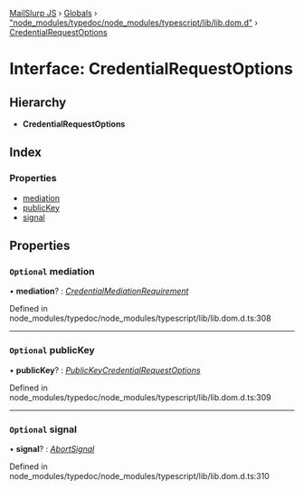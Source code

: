 [MailSlurp JS](../README.md) › [Globals](../globals.md) › ["node_modules/typedoc/node_modules/typescript/lib/lib.dom.d"](../modules/_node_modules_typedoc_node_modules_typescript_lib_lib_dom_d_.md) › [CredentialRequestOptions](_node_modules_typedoc_node_modules_typescript_lib_lib_dom_d_.credentialrequestoptions.md)

# Interface: CredentialRequestOptions

## Hierarchy

* **CredentialRequestOptions**

## Index

### Properties

* [mediation](_node_modules_typedoc_node_modules_typescript_lib_lib_dom_d_.credentialrequestoptions.md#optional-mediation)
* [publicKey](_node_modules_typedoc_node_modules_typescript_lib_lib_dom_d_.credentialrequestoptions.md#optional-publickey)
* [signal](_node_modules_typedoc_node_modules_typescript_lib_lib_dom_d_.credentialrequestoptions.md#optional-signal)

## Properties

### `Optional` mediation

• **mediation**? : *[CredentialMediationRequirement](../modules/_node_modules_typedoc_node_modules_typescript_lib_lib_dom_d_.md#credentialmediationrequirement)*

Defined in node_modules/typedoc/node_modules/typescript/lib/lib.dom.d.ts:308

___

### `Optional` publicKey

• **publicKey**? : *[PublicKeyCredentialRequestOptions](_node_modules_typedoc_node_modules_typescript_lib_lib_dom_d_.publickeycredentialrequestoptions.md)*

Defined in node_modules/typedoc/node_modules/typescript/lib/lib.dom.d.ts:309

___

### `Optional` signal

• **signal**? : *[AbortSignal](_node_modules_typedoc_node_modules_typescript_lib_lib_dom_d_.abortsignal.md)*

Defined in node_modules/typedoc/node_modules/typescript/lib/lib.dom.d.ts:310
